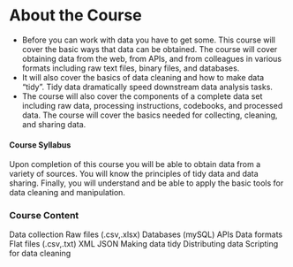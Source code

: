 About the Course
==================
- Before you can work with data you have to get some. This course will cover the basic ways that data can be obtained. The course will cover obtaining data from the web, from APIs, and from colleagues in various formats including raw text files, binary files, and databases. 
- It will also cover the basics of data cleaning and how to make data “tidy”. Tidy data dramatically speed downstream data analysis tasks. 
- The course will also cover the components of a complete data set including raw data, processing instructions, codebooks, and processed data. The course will cover the basics needed for collecting, cleaning, and sharing data.

#### Course Syllabus

Upon completion of this course you will be able to obtain data from a variety of sources. You will know the principles of tidy data and data sharing. Finally, you will understand and be able to apply the basic tools for data cleaning and manipulation.


### Course Content


Data collection
Raw files (.csv,.xlsx)
Databases (mySQL)
APIs
Data formats
Flat files (.csv,.txt)
XML
JSON
Making data tidy
Distributing data
Scripting for data cleaning
